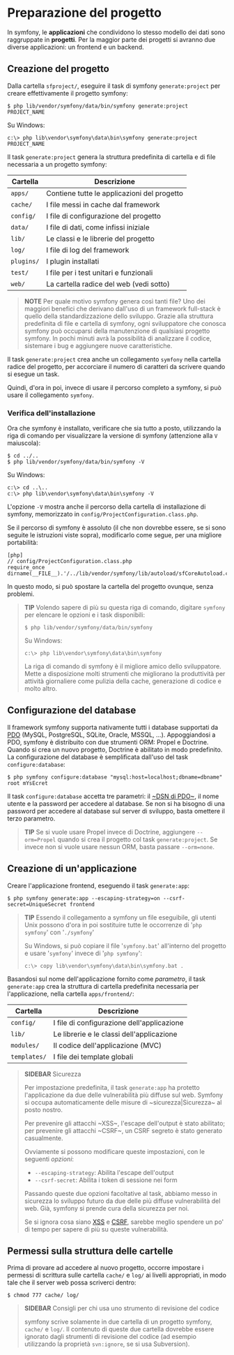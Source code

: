 Preparazione del progetto
=========================

In symfony, le **applicazioni** che condividono lo stesso modello dei dati
sono raggruppate in **progetti**. Per la maggior parte dei progetti si
avranno due diverse applicazioni: un frontend e un backend.

Creazione del progetto
----------------------

Dalla cartella `sfproject/`, eseguire il task di symfony `generate:project`
per creare effettivamente il progetto symfony:

    $ php lib/vendor/symfony/data/bin/symfony generate:project PROJECT_NAME

Su Windows:

    c:\> php lib\vendor\symfony\data\bin\symfony generate:project PROJECT_NAME

Il task `generate:project` genera la struttura predefinita di cartella e di
file necessaria a un progetto symfony:

 | Cartella    | Descrizione
 | ----------- | ----------------------------------
 | `apps/`     | Contiene tutte le applicazioni del progetto
 | `cache/`    | I file messi in cache dal framework
 | `config/`   | I file di configurazione del progetto
 | `data/`     | I file di dati, come infissi iniziale
 | `lib/`      | Le classi e le librerie del progetto
 | `log/`      | I file di log del framework
 | `plugins/`  | I plugin installati
 | `test/`     | I file per i test unitari e funzionali
 | `web/`      | La cartella radice del web (vedi sotto)

>**NOTE**
>Per quale motivo symfony genera così tanti file? Uno dei maggiori
>benefici che derivano dall'uso di un framework full-stack è quello
>della standardizzazione dello sviluppo. Grazie alla struttura
>predefinita di file e cartella di symfony, ogni sviluppatore che
>conosca symfony può occuparsi della manutenzione di qualsiasi
>progetto symfony. In pochi minuti avrà la possibilità
>di analizzare il codice, sistemare i bug e aggiungere nuove
>caratteristiche.

Il task `generate:project` crea anche un collegamento `symfony` nella
cartella radice del progetto, per accorciare il numero di caratteri
da scrivere quando si esegue un task.

Quindi, d'ora in poi, invece di usare il percorso completo a symfony,
si può usare il collegamento `symfony`.

### Verifica dell'installazione

Ora che symfony è installato, verificare che sia tutto a posto, utilizzando la riga di comando
per visualizzare la versione di symfony (attenzione alla `V` maiuscola):

    $ cd ../..
    $ php lib/vendor/symfony/data/bin/symfony -V

Su Windows:

    c:\> cd ..\..
    c:\> php lib\vendor\symfony\data\bin\symfony -V

L'opzione `-V` mostra anche il percorso della cartella di installazione di
symfony, memorizzato in `config/ProjectConfiguration.class.php`.

Se il percorso di symfony è assoluto (il che non dovrebbe essere, se si sono
seguite le istruzioni viste sopra), modificarlo come segue, per una
migliore portabilità:

    [php]
    // config/ProjectConfiguration.class.php
    require_once dirname(__FILE__).'/../lib/vendor/symfony/lib/autoload/sfCoreAutoload.class.php';

In questo modo, si può spostare la cartella del progetto ovunque, senza
problemi.

>**TIP**
>Volendo sapere di più su questa riga di comando, digitare
>`symfony` per elencare le opzioni e i task disponibili:
>
>     $ php lib/vendor/symfony/data/bin/symfony
>
>Su Windows:
>
>     c:\> php lib\vendor\symfony\data\bin\symfony
>
>La riga di comando di symfony è il migliore amico dello sviluppatore. Mette
>a disposizione molti strumenti che migliorano la produttività per
>attività giornaliere come pulizia della cache, generazione di codice e molto
>altro.

Configurazione del database
---------------------------

Il framework symfony supporta nativamente tutti i database
supportati da [PDO]((http://www.php.net/PDO)) (MySQL, PostgreSQL,
SQLite, Oracle, MSSQL, ...). Appoggiandosi a PDO, symfony è distribuito
con due strumenti ORM: Propel e Doctrine. Quando si crea un nuovo
progetto, Doctrine è abilitato in modo predefinito. La configurazione
del database è semplificata dall'uso del task `configure:database`:

    $ php symfony configure:database "mysql:host=localhost;dbname=dbname" root mYsEcret

Il task `configure:database` accetta tre parametri: il
[~DSN di PDO~](http://www.php.net/manual/it/pdo.drivers.php), il nome utente e
la password per accedere al database. Se non si ha bisogno di una password per
accedere al database sul server di sviluppo, basta omettere il terzo parametro.

>**TIP**
>Se si vuole usare Propel invece di Doctrine, aggiungere `--orm=Propel` quando
>si crea il progetto col task `generate:project`. Se invece non si vuole
>usare nessun ORM, basta passare `--orm=none`.

Creazione di un'applicazione
----------------------------

Creare l'applicazione frontend, eseguendo il task `generate:app`:

    $ php symfony generate:app --escaping-strategy=on --csrf-secret=UniqueSecret frontend

>**TIP**
>Essendo il collegamento a symfony un file eseguibile, gli utenti Unix
>possono d'ora in poi sostituire tutte le occorrenze di '`php symfony`'
>con '`./symfony`'
>
>Su Windows, si può copiare il file '`symfony.bat`' all'interno del
>progetto e usare '`symfony`' invece di '`php symfony`':
>
>     c:\> copy lib\vendor\symfony\data\bin\symfony.bat .

Basandosi sul nome dell'applicazione fornito come *parametro*, il task
`generate:app` crea la struttura di cartella predefinita necessaria
per l'applicazione, nella cartella `apps/frontend/`:

 | Cartella     | Descrizione
 | ------------ | -------------------------------------
 | `config/`    | I file di configurazione dell'applicazione
 | `lib/`       | Le librerie e le classi dell'applicazione
 | `modules/`   | Il codice dell'applicazione (MVC)
 | `templates/` | I file dei template globali

>**SIDEBAR**
>Sicurezza
>
>Per impostazione predefinita, il task `generate:app` ha protetto
>l'applicazione da due delle vulnerabilità più diffuse sul web.
>Symfony si occupa automaticamente delle misure di ~sicurezza|Sicurezza~
>al posto nostro.
>
>Per prevenire gli attacchi ~XSS~, l'escape dell'output è stato abilitato;
>per prevenire gli attacchi ~CSRF~, un CSRF segreto è stato generato
>casualmente.
>
>Ovviamente si possono modificare queste impostazioni, con le seguenti
>*opzioni*:
>
>  * `--escaping-strategy`: Abilita l'escape dell'output
>  * `--csrf-secret`: Abilita i token di sessione nei form
>
>Passando queste due opzioni facoltative al task, abbiamo messo in sicurezza
>lo sviluppo futuro da due delle più diffuse vulnerabilità del web. Già, symfony
>si prende cura della sicurezza per noi.
>
>Se si ignora cosa siano
>[XSS](http://it.wikipedia.org/wiki/Cross-site_scripting) e
>[CSRF](http://it.wikipedia.org/wiki/CSRF), sarebbe meglio spendere un po' di tempo
>per sapere di più su queste vulnerabilità.

Permessi sulla struttura delle cartelle
---------------------------------------

Prima di provare ad accedere al nuovo progetto, occorre impostare i
permessi di scrittura sulle cartella `cache/` e `log/` ai livelli
appropriati, in modo tale che il server web possa scriverci dentro:

    $ chmod 777 cache/ log/

>**SIDEBAR**
>Consigli per chi usa uno strumento di revisione del codice
>
>symfony scrive solamente in due cartella di un progetto symfony,
>`cache/` e `log/`. Il contenuto di queste due cartella dovrebbe essere
>ignorato dagli strumenti di revisione del codice (ad esempio
>utilizzando la proprietà `svn:ignore`, se si usa Subversion).
